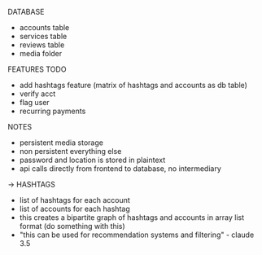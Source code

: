 DATABASE
- accounts table
- services table
- reviews table
- media folder

FEATURES TODO
- add hashtags feature (matrix of hashtags and accounts as db table)
- verify acct
- flag user
- recurring payments

NOTES
- persistent media storage
- non persistent everything else
- password and location is stored in plaintext
- api calls directly from frontend to database, no intermediary

-> HASHTAGS
- list of hashtags for each account
- list of accounts for each hashtag
- this creates a bipartite graph of hashtags and accounts in array list format (do something with this)
- "this can be used for recommendation systems and filtering" - claude 3.5